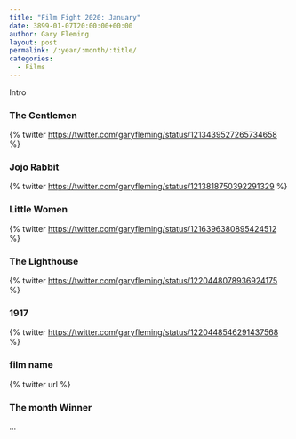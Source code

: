 ```yaml
---
title: "Film Fight 2020: January"
date: 3899-01-07T20:00:00+00:00
author: Gary Fleming
layout: post
permalink: /:year/:month/:title/
categories:
  - Films
---
```


Intro

### The Gentlemen

{% twitter https://twitter.com/garyfleming/status/1213439527265734658 %}

### Jojo Rabbit

{% twitter https://twitter.com/garyfleming/status/1213818750392291329 %}

### Little Women

{% twitter https://twitter.com/garyfleming/status/1216396380895424512 %}

### The Lighthouse

{% twitter https://twitter.com/garyfleming/status/1220448078936924175 %}

### 1917

{% twitter https://twitter.com/garyfleming/status/1220448546291437568 %}

### film name

{% twitter url %}


### The month Winner

...
